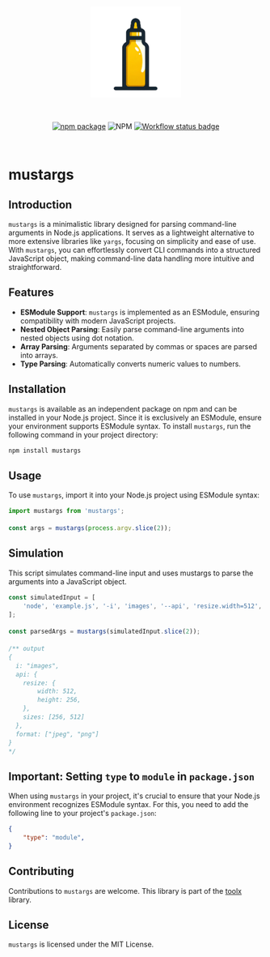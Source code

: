 <p align="center">
  <a href="https://www.npmjs.com/package/mustargs" target="_blank" rel="noopener noreferrer">
    <img width="180" src="mustargs.png" alt="mustargs logo" />
  </a>
</p>
<br/>
<p align="center">
  <a href="https://www.npmjs.com/package/@toolx/core"><img src="https://img.shields.io/npm/v/mustargs" alt="npm package"></a>
  <img alt="NPM" src="https://img.shields.io/npm/l/mustargs">
  <a href="https://github.com/toolx-dev/mustargs/actions/workflows/node.js.yml">
      <img src="https://github.com/toolx-dev/mustargs/actions/workflows/node.js.yml/badge.svg" alt="Workflow status badge" loading="lazy">
  </a>
</p>
<br/>

# mustargs

## Introduction
`mustargs` is a minimalistic library designed for parsing command-line arguments in Node.js applications. It serves as a lightweight alternative to more extensive libraries like `yargs`, focusing on simplicity and ease of use. With `mustargs`, you can effortlessly convert CLI commands into a structured JavaScript object, making command-line data handling more intuitive and straightforward.

## Features
- **ESModule Support**: `mustargs` is implemented as an ESModule, ensuring compatibility with modern JavaScript projects.
- **Nested Object Parsing**: Easily parse command-line arguments into nested objects using dot notation.
- **Array Parsing**: Arguments separated by commas or spaces are parsed into arrays.
- **Type Parsing**: Automatically converts numeric values to numbers.

## Installation

`mustargs` is available as an independent package on npm and can be installed in your Node.js project. Since it is exclusively an ESModule, ensure your environment supports ESModule syntax. To install `mustargs`, run the following command in your project directory:

```bash
npm install mustargs
```

## Usage
To use `mustargs`, import it into your Node.js project using ESModule syntax:

```javascript
import mustargs from 'mustargs';

const args = mustargs(process.argv.slice(2));
```

## Simulation
This script simulates command-line input and uses mustargs to parse the arguments into a JavaScript object.

```javascript
const simulatedInput = [
    'node', 'example.js', '-i', 'images', '--api', 'resize.width=512', 'resize.height=256', 'sizes=256,512', '--format', 'jpeg', 'png'
];

const parsedArgs = mustargs(simulatedInput.slice(2));

/** output
{
  i: "images",
  api: {
    resize: {
        width: 512,
        height: 256,
    },
    sizes: [256, 512]
  },
  format: ["jpeg", "png"]
}
*/
```

## Important: Setting `type` to `module` in `package.json`

When using `mustargs` in your project, it's crucial to ensure that your Node.js environment recognizes ESModule syntax. For this, you need to add the following line to your project's `package.json`:

```json
{
    "type": "module",
}
```

## Contributing
Contributions to `mustargs` are welcome. This library is part of the [toolx](https://github.com/williammanco/toolx) library.

## License
`mustargs` is licensed under the MIT License.

